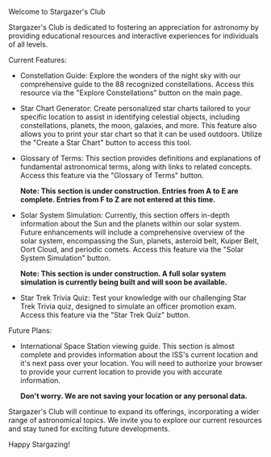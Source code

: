 Welcome to Stargazer's Club

Stargazer's Club is dedicated to fostering an appreciation for astronomy by providing educational
resources and interactive experiences for individuals of all levels.

Current Features:

- Constellation Guide: Explore the wonders of the night sky with our comprehensive guide to the 88
  recognized constellations. Access this resource via the "Explore Constellations" button on the main page.
  
- Star Chart Generator: Create personalized star charts tailored to your specific location to assist in
  identifying celestial objects, including constellations, planets, the moon, galaxies, and more. This
  feature also allows you to print your star chart so that it can be used outdoors. Utilize the "Create a
   Star Chart" button to access this tool.
  
- Glossary of Terms: This section provides definitions and explanations of fundamental astronomical terms,
  along with links to related concepts. Access this feature via the "Glossary of Terms" button.

   **Note: This section is under construction. Entries from A to E are complete. Entries from F to Z are
  not entered at this time.**
  
- Solar System Simulation: Currently, this section offers in-depth information about the Sun and the
  planets within our solar system. Future enhancements will include a comprehensive overview of the solar
  system, encompassing the Sun, planets, asteroid belt, Kuiper Belt, Oort Cloud, and periodic comets.
  Access this feature via the "Solar System Simulation" button.

  **Note: This section is under construction. A full solar system simulation is currently being built and
  will soon be available.**
  
- Star Trek Trivia Quiz: Test your knowledge with our challenging Star Trek Trivia quiz, designed to
  simulate an officer promotion exam. Access this feature via the "Star Trek Quiz" button.
  
Future Plans:
- International Space Station viewing guide. This section is almost complete and provides information
  about the ISS's current location and it's next pass over your location. You will need to authorize
  your browser to provide your current location to provide you with accurate information.

  **Don't worry. We are not saving your location or any personal data.**
  


Stargazer's Club will continue to expand its offerings, incorporating a wider range of astronomical
topics. We invite you to explore our current resources and stay tuned for exciting future developments.

Happy Stargazing!
